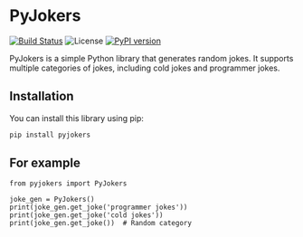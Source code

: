 # PyJokers

[![Build Status](https://github.com/tianhukj/pyjokers/actions/workflows/publish.yml/badge.svg)](https://github.com/tianhukj/pyjokers/actions)
![License](https://img.shields.io/github/license/tianhukj/pyjokers.svg)
[![PyPI version](https://badge.fury.io/py/pyjokers.svg)](https://badge.fury.io/py/pyjokers)

PyJokers is a simple Python library that generates random jokes. It supports multiple categories of jokes, including cold jokes and programmer jokes.

## Installation

You can install this library using pip:

```bash
pip install pyjokers
```

## For example
```
from pyjokers import PyJokers

joke_gen = PyJokers()
print(joke_gen.get_joke('programmer jokes'))
print(joke_gen.get_joke('cold jokes'))
print(joke_gen.get_joke())  # Random category
```
